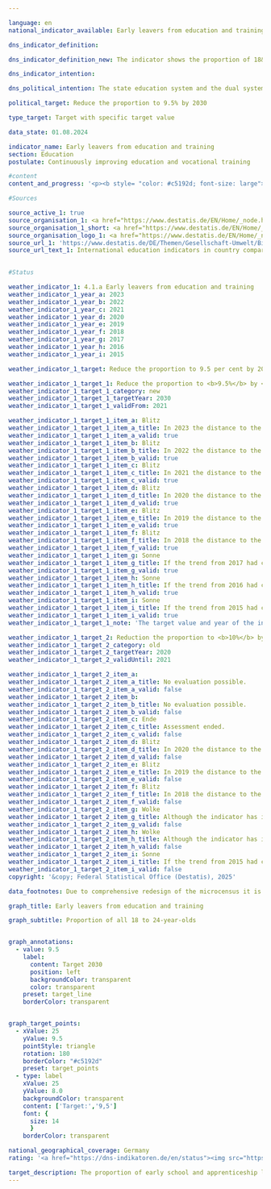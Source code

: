 ```yaml
---

language: en        
national_indicator_available: Early leavers from education and training        

dns_indicator_definition:         

dns_indicator_definition_new: The indicator shows the proportion of 18&nbsp;to 24-year-olds in the same age group (in %) who have neither a higher education entrance qualification, such as the Abitur or Fachhochschulreife, nor completed vocational training and who are not currently participating in education and training measures.        

dns_indicator_intention:         

dns_political_intention: The state education system and the dual system of vocational training are the cornerstones of future-oriented qualifications for young people in Germany. A lack of school and vocational qualifications means an increased risk of poverty and a resulting greater burden on the social security system.        

political_target: Reduce the proportion to 9.5% by 2030        

type_target: Target with specific target value        

data_state: 01.08.2024        

indicator_name: Early leavers from education and training        
section: Education        
postulate: Continuously improving education and vocational training        

#content         
content_and_progress: '<p><b style= "color: #c5192d; font-size: large">4.1.a Early leavers from education and training</b><br><br>The term <i>early leavers from education and training</i> does not refer to particularly high-achieving young people, so-called <i>high flyers</i>, who complete their schooling early with a qualification, nor is it synonymous with <i>school dropouts</i>. Rather, it encompasses young people aged 18&nbsp;to 24&nbsp;who neither hold a higher education entrance qualification&nbsp;–&nbsp;such as the Abitur or Fachhochschulreife&nbsp;–&nbsp;nor have completed vocational training, and who are currently not participating in any form of education or training. This group also includes individuals who have obtained a lower secondary school qualification (Erster Schulabschluss, roughly equivalent to a general school-leaving certificate) or an intermediate school-leaving qualification (Realschulabschluss), provided they are no longer part of the education system.<br><br>The data basis for this indicator is the Mikrozensus, an annual sample survey that captures around 1% of the population in Germany. Due to a comprehensive methodological redesign in 2020, however, results from this reporting year onwards are only partially comparable with those from previous years. This indicator does not provide information on the type of educational institution most recently attended or the timing of attendance. Supplementary insights can be drawn from the school statistics&nbsp;–&nbsp;a coordinated statistical compilation by the Länder, published by the Federal Statistical Office.<br><br>In 2023, according to provisional data, the share of early leavers from education and training among all persons in the same age group stood at 13.1%&nbsp;–&nbsp;an increase of 0.3&nbsp;percentage points compared to the previous year. This corresponds to approximately 799,000&nbsp;young people aged 18&nbsp;to 24&nbsp;without an upper secondary qualification who were not (or no longer) engaged in education or training. By 2014, this indicator had fallen to 9.5%, thereby already meeting the politically defined target for the year 2030. Since then, however, the trend has reversed and is moving contrary to the desired direction.<br><br>Between 1999&nbsp;and 2005, there were no systematic differences between the sexes. Since 2006, however, the proportion has consistently been lower for women than for men. In 2023, the rate was 10.8% for women and 15.3% for men. According to the school statistics, a total of 55,708&nbsp;young people left school in 2023&nbsp;without obtaining a Erster Schulabschluss&nbsp;–&nbsp;equivalent to 7.2% of the population of the same age group. Here, too, a clear gender-specific difference is evident: the proportion of young women was 5.9%, compared to 8.4% among young men.<br><br>In the same year, 17.9% of school leavers (130,322&nbsp;individuals) attained a Erster Schulabschluss, 46.3% (336,361) obtained an intermediate qualification (Mittlerer Abschluss), 35.7% (259,230) achieved the general higher education entrance qualification (Allgemeine Hochschulreife), and 0.1% (802) acquired the Fachhochschulreife. A longer-term comparison since the year 2000&nbsp;shows particularly significant changes for two types of qualifications: the share of school leavers with a lower secondary school qualification (Erster Schulabschluss) has declined by 9.7&nbsp;percentage points, while the share obtaining the general higher education entrance qualification has increased by 8.6&nbsp;percentage points&nbsp;–&nbsp;in each case relative to the total number of school leavers in the respective reporting year.</p>'                

#Sources        

source_active_1: true
source_organisation_1: <a href="https://www.destatis.de/EN/Home/_node.html" target="_blank">Federal Statistical Office</a>
source_organisation_1_short: <a href="https://www.destatis.de/EN/Home/_node.html" target="_blank">Federal Statistical Office</a>
source_organisation_logo_1: <a href="https://www.destatis.de/EN/Home/_node.html" target="_blank"><img src="https://dns-indikatoren.de/public/OrgImgEn/destatis.png" alt="Federal Statistical Office" title=" Click here to visit the homepage of the organizationFederal Statistical Office" style="height:60px; width:148px; border:transparent"/></a>
source_url_1: 'https://www.destatis.de/DE/Themen/Gesellschaft-Umwelt/Bildung-Forschung-Kultur/Bildungsstand/_inhalt.html#sprg233662'
source_url_text_1: International education indicators in country comparison (only available in German)
        

#Status        

weather_indicator_1: 4.1.a Early leavers from education and training
weather_indicator_1_year_a: 2023
weather_indicator_1_year_b: 2022
weather_indicator_1_year_c: 2021
weather_indicator_1_year_d: 2020
weather_indicator_1_year_e: 2019
weather_indicator_1_year_f: 2018
weather_indicator_1_year_g: 2017
weather_indicator_1_year_h: 2016
weather_indicator_1_year_i: 2015

weather_indicator_1_target: Reduce the proportion to 9.5 per cent by 2030

weather_indicator_1_target_1: Reduce the proportion to <b>9.5%</b> by <b>2030</b>
weather_indicator_1_target_1_category: new
weather_indicator_1_target_1_targetYear: 2030
weather_indicator_1_target_1_validFrom: 2021

weather_indicator_1_target_1_item_a: Blitz
weather_indicator_1_target_1_item_a_title: In 2023 the distance to the target was constantly high or had increased. Thus, the indicator did not develop in the desired direction.
weather_indicator_1_target_1_item_a_valid: true
weather_indicator_1_target_1_item_b: Blitz
weather_indicator_1_target_1_item_b_title: In 2022 the distance to the target was constantly high or had increased. Thus, the indicator did not develop in the desired direction.
weather_indicator_1_target_1_item_b_valid: true
weather_indicator_1_target_1_item_c: Blitz
weather_indicator_1_target_1_item_c_title: In 2021 the distance to the target was constantly high or had increased. Thus, the indicator did not develop in the desired direction.
weather_indicator_1_target_1_item_c_valid: true
weather_indicator_1_target_1_item_d: Blitz
weather_indicator_1_target_1_item_d_title: In 2020 the distance to the target was constantly high or had increased. Thus, the indicator did not develop in the desired direction.
weather_indicator_1_target_1_item_d_valid: true
weather_indicator_1_target_1_item_e: Blitz
weather_indicator_1_target_1_item_e_title: In 2019 the distance to the target was constantly high or had increased. Thus, the indicator did not develop in the desired direction.
weather_indicator_1_target_1_item_e_valid: true
weather_indicator_1_target_1_item_f: Blitz
weather_indicator_1_target_1_item_f_title: In 2018 the distance to the target was constantly high or had increased. Thus, the indicator did not develop in the desired direction.
weather_indicator_1_target_1_item_f_valid: true
weather_indicator_1_target_1_item_g: Sonne
weather_indicator_1_target_1_item_g_title: If the trend from 2017 had continued, the target value would have been reached or missed by less than 5% of the difference between the target value and the value at that time.
weather_indicator_1_target_1_item_g_valid: true
weather_indicator_1_target_1_item_h: Sonne
weather_indicator_1_target_1_item_h_title: If the trend from 2016 had continued, the target value would have been reached or missed by less than 5% of the difference between the target value and the value at that time.
weather_indicator_1_target_1_item_h_valid: true
weather_indicator_1_target_1_item_i: Sonne
weather_indicator_1_target_1_item_i_title: If the trend from 2015 had continued, the target value would have been reached or missed by less than 5% of the difference between the target value and the value at that time.
weather_indicator_1_target_1_item_i_valid: true
weather_indicator_1_target_1_note: 'The target value and year of the indicator were adjusted as part of the <a href="https://www.bundesregierung.de/resource/blob/974430/1940716/6a4acf041217d39bac6a81cce971381f/2021-07-26-gsds-en-data.pdf?download=1"> update of the German Sustainable Development Strategy 2021</a>. Since this resolution came into force, the revised target (9.5 % by 2030) has applied to the indicator.'

weather_indicator_1_target_2: Reduction the proportion to <b>10%</b> by <b>2020</b>
weather_indicator_1_target_2_category: old
weather_indicator_1_target_2_targetYear: 2020
weather_indicator_1_target_2_validUntil: 2021

weather_indicator_1_target_2_item_a: 
weather_indicator_1_target_2_item_a_title: No evaluation possible.
weather_indicator_1_target_2_item_a_valid: false
weather_indicator_1_target_2_item_b: 
weather_indicator_1_target_2_item_b_title: No evaluation possible.
weather_indicator_1_target_2_item_b_valid: false
weather_indicator_1_target_2_item_c: Ende
weather_indicator_1_target_2_item_c_title: Assessment ended.
weather_indicator_1_target_2_item_c_valid: false
weather_indicator_1_target_2_item_d: Blitz
weather_indicator_1_target_2_item_d_title: In 2020 the distance to the target was constantly high or had increased. Thus, the indicator did not develop in the desired direction.
weather_indicator_1_target_2_item_d_valid: false
weather_indicator_1_target_2_item_e: Blitz
weather_indicator_1_target_2_item_e_title: In 2019 the distance to the target was constantly high or had increased. Thus, the indicator did not develop in the desired direction.
weather_indicator_1_target_2_item_e_valid: false
weather_indicator_1_target_2_item_f: Blitz
weather_indicator_1_target_2_item_f_title: In 2018 the distance to the target was constantly high or had increased. Thus, the indicator did not develop in the desired direction.
weather_indicator_1_target_2_item_f_valid: false
weather_indicator_1_target_2_item_g: Wolke
weather_indicator_1_target_2_item_g_title: Although the indicator has in 2017 been moving in the desired direction toward the target, if the trend had to continued, the target would have been missed in the target year by more than 20% of the difference between the target value and the value at that time.
weather_indicator_1_target_2_item_g_valid: false
weather_indicator_1_target_2_item_h: Wolke
weather_indicator_1_target_2_item_h_title: Although the indicator has in 2016 been moving in the desired direction toward the target, if the trend had to continued, the target would have been missed in the target year by more than 20% of the difference between the target value and the value at that time.
weather_indicator_1_target_2_item_h_valid: false
weather_indicator_1_target_2_item_i: Sonne
weather_indicator_1_target_2_item_i_title: If the trend from 2015 had continued, the target value would have been reached or missed by less than 5% of the difference between the target value and the value at that time.
weather_indicator_1_target_2_item_i_valid: false        
copyright: '&copy; Federal Statistical Office (Destatis), 2025'        

data_footnotes: Due to comprehensive redesign of the microcensus it is not possible to compare the data of the survey year 2020 with previous years (break in time series).<br>• Data partially revised.<br>• 2023 provisional data.        

graph_title: Early leavers from education and training        

graph_subtitle: Proportion of all 18 to 24-year-olds        


graph_annotations:
  - value: 9.5
    label:
      content: Target 2030
      position: left
      backgroundColor: transparent
      color: transparent
    preset: target_line
    borderColor: transparent        


graph_target_points:
  - xValue: 25
    yValue: 9.5
    pointStyle: triangle
    rotation: 180
    borderColor: "#c5192d"
    preset: target_points
  - type: label
    xValue: 25
    yValue: 8.0
    backgroundColor: transparent
    content: ['Target:','9,5']
    font: {
      size: 14
      }
    borderColor: transparent                

national_geographical_coverage: Germany        
rating: '<a href="https://dns-indikatoren.de/en/status"><img src="https://sdg-indikatoren.de/public/Wettersymbole/Blitz.png" title="In 2023 the distance to the target was constantly high or had increased. Thus, the indicator did not develop in the desired direction." alt="Weathersymbol: Thuder strom"/></a>'        

target_description: The proportion of early school and apprenticeship leavers should be reduced to a maximum of 9.5% by 2030.<br><br>• According on the target formulation, indicator 4.1.a is assessed as <b>thunderstorm</b> for 2023, as neither the results for that year nor the six-year average trend are moving in the desired direction.        
---
```


